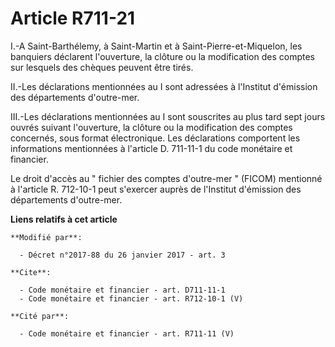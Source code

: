# Article R711-21

I.-A Saint-Barthélemy, à Saint-Martin et à Saint-Pierre-et-Miquelon, les banquiers déclarent l'ouverture, la clôture ou la
modification des comptes sur lesquels des chèques peuvent être tirés. 

II.-Les déclarations mentionnées au I sont adressées à l'Institut d'émission des départements d'outre-mer. 

III.-Les déclarations mentionnées au I sont souscrites au plus tard sept jours ouvrés suivant l'ouverture, la clôture ou la
modification des comptes concernés, sous format électronique. Les déclarations comportent les informations mentionnées à
l'article D. 711-11-1 du code monétaire et financier. 

Le droit d'accès au " fichier des comptes d'outre-mer " (FICOM) mentionné à l'article R. 712-10-1 peut s'exercer auprès de
l'Institut d'émission des départements d'outre-mer.

**Liens relatifs à cet article**

	**Modifié par**:

	  - Décret n°2017-88 du 26 janvier 2017 - art. 3

	**Cite**:

	  - Code monétaire et financier - art. D711-11-1
	  - Code monétaire et financier - art. R712-10-1 (V)

	**Cité par**:

	  - Code monétaire et financier - art. R711-11 (V)
